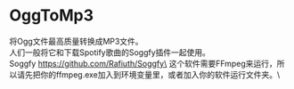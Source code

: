 # OggToMp3
将Ogg文件最高质量转换成MP3文件。\
人们一般将它和下载Spotify歌曲的Soggfy插件一起使用。\
Soggfy https://github.com/Rafiuth/Soggfy\
这个软件需要FFmpeg来运行，所以请先把你的ffmpeg.exe加入到环境变量里，或者加入你的软件运行文件夹。\
